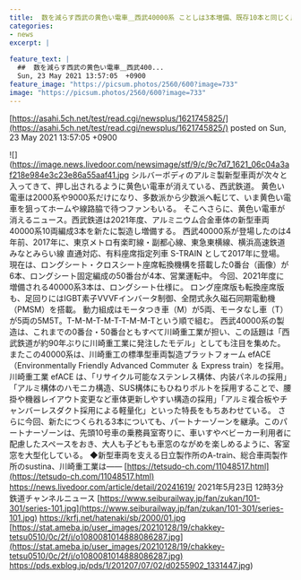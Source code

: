 ```yaml
---
title:  数を減らす西武の黄色い電車＿西武40000系 ことしは3本増備、既存10本と同じく川崎重工業 efACE か  
categories:
- news
excerpt: |
  
feature_text: |
  ##  数を減らす西武の黄色い電車＿西武400...
  Sun, 23 May 2021 13:57:05  +0900
feature_image: "https://picsum.photos/2560/600?image=733"
image: "https://picsum.photos/2560/600?image=733"
---
```


[https://asahi.5ch.net/test/read.cgi/newsplus/1621745825/](https://asahi.5ch.net/test/read.cgi/newsplus/1621745825/)
posted on Sun, 23 May 2021 13:57:05  +0900

<!--more-->

![](https://image.news.livedoor.com/newsimage/stf/9/c/9c7d7_1621_06c04a3af218e984e3c23e86a55aaf41.jpg シルバーボディのアルミ製新型車両が次々と入ってきて、押し出されるように黄色い電車が消えている、西武鉄道。 黄色い電車は2000系や9000系だけになり、多数派から少数派へ転じて、いま黄色い電車を狙ってホームや線路脇で待つファンもいる。 そこへさらに、黄色い電車が消えるニュース。西武鉄道は2021年度、アルミニウム合金車体の新型車両 40000系10両編成3本を新たに製造し増備する。 西武40000系が登場したのは4年前、2017年に、東京メトロ有楽町線・副都心線、東急東横線、横浜高速鉄道みなとみらい線 直通対応、有料座席指定列車 S-TRAIN として2017年に登場。 現在は、ロングシート・クロスシート座席転換機構を搭載した0番台（画像）が6本、ロングシート固定編成の50番台が4本、営業運転中。 今回、2021年度に増備される40000系3本は、ロングシート仕様に。 ロング座席版も転換座席版も、足回りにはIGBT素子VVVFインバータ制御、全閉式永久磁石同期電動機（PMSM）を搭載。 動力組成はモータつき車（M）が5両、モータなし車（T）が5両の5M5T。T-M-M-T-M-T-T-M-M-Tという順で組む。 西武40000系の製造は、これまでの0番台・50番台ともすべて川崎重工業が担い、この話題は「西武鉄道が約90年ぶりに川崎重工業に発注したモデル」としても注目を集めた。 またこの40000系は、川崎重工の標準型車両製造プラットフォーム efACE（Environmentally Friendly Advanced Commuter ＆ Express train）を採用。 川崎重工業 efACE は、「リサイクル可能なステンレス構体、内装パネルの採用」「アルミ構体のハモニカ構造、SUS構体にもひねりボルトを採用することで、腰掛や機器レイアウト変更など車体更新しやすい構造の採用」「アルミ複合板やチャンバーレスダクト採用による軽量化」といった特長をもちあわせている。 さらに今回、新たにつくられる3本についても、パートナーゾーンを継承。このパートナーゾーンは、先頭10号車の乗務員室寄りに、車いすやベビーカー利用者に配慮したスペースをおき、大人も子どもも車窓のながめを楽しめるように、客室窓を大型化している。 ◆新型車両を支える日立製作所のA-train、総合車両製作所のsustina、川崎重工業は—— [https://tetsudo-ch.com/11048517.html](https://tetsudo-ch.com/11048517.html) https://news.livedoor.com/article/detail/20241619/ 2021年5月23日 12時3分 鉄道チャンネルニュース [https://www.seiburailway.jp/fan/zukan/101-301/series-101.jpg](https://www.seiburailway.jp/fan/zukan/101-301/series-101.jpg) https://krfj.net/hatenaki/sb/2000/01.jpg [https://stat.ameba.jp/user_images/20210128/19/chakkey-tetsu0510/0c/2f/j/o1080081014888086287.jpg](https://stat.ameba.jp/user_images/20210128/19/chakkey-tetsu0510/0c/2f/j/o1080081014888086287.jpg) https://pds.exblog.jp/pds/1/201207/07/02/d0255902_1331447.jpg)
